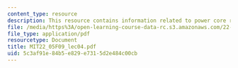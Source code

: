 ```yaml
---
content_type: resource
description: This resource contains information related to power core reactor.
file: /media/https%3A/open-learning-course-data-rc.s3.amazonaws.com/22-05-neutron-science-and-reactor-physics-fall-2009/5c3af91e84b5e829e7315d2e484c00cb_MIT22_05F09_lec04.pdf
file_type: application/pdf
resourcetype: Document
title: MIT22_05F09_lec04.pdf
uid: 5c3af91e-84b5-e829-e731-5d2e484c00cb
---
```

